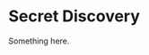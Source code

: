 [title]: # (Secret Discovery)
[tags]: # (XXX)
[priority]: # (3738)
# Secret Discovery
Something here.

